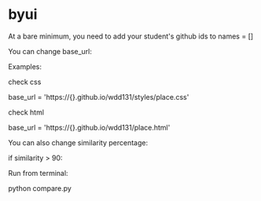 # byui
At a bare minimum, you need to add your student's github ids to names = []

You can change base_url:

Examples:

check css

base_url = 'https://{}.github.io/wdd131/styles/place.css'

check html

base_url = 'https://{}.github.io/wdd131/place.html'

You can also change similarity percentage:

if similarity > 90:

Run from terminal:

python compare.py



